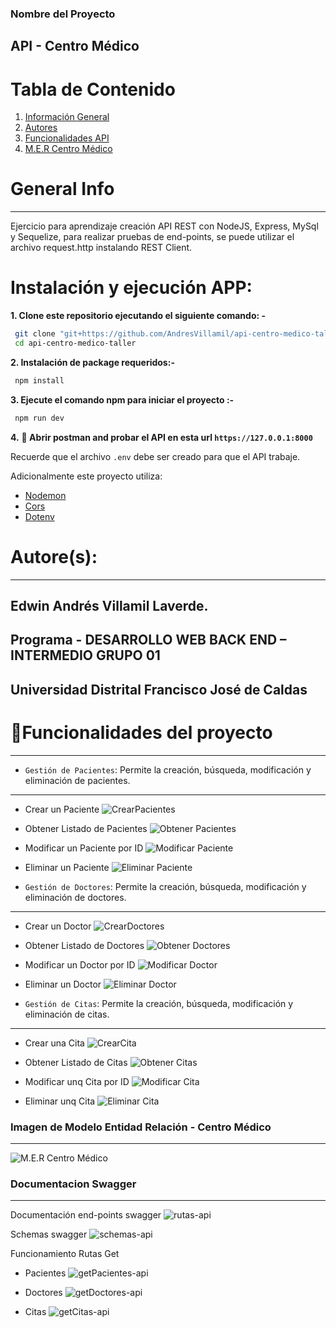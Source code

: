 ### Nombre del Proyecto
##  API - Centro Médico 

# Tabla de Contenido
1. [Información General](#general-info)
2. [Autores](#autores)
3. [Funcionalidades API](#funcionalidades)
4. [M.E.R Centro Médico](#MER)


# General Info
***
Ejercicio para aprendizaje creación API REST con NodeJS, Express, MySql y Sequelize, para realizar pruebas de end-points, se puede utilizar el archivo request.http instalando REST Client. 

# Instalación y ejecución APP:

**1. Clone este repositorio ejecutando el siguiente comando: -**

```bash
 git clone "git+https://github.com/AndresVillamil/api-centro-medico-taller.git"
 cd api-centro-medico-taller
```

**2. Instalación de package requeridos:-**

```bash
 npm install
```

**3. Ejecute el comando npm para iniciar el proyecto :-**

```bash
 npm run dev
```

**4.** **🎉 Abrir postman and probar el API en esta url `https://127.0.0.1:8000`**

Recuerde que el archivo `.env` debe ser creado para que el API trabaje.

Adicionalmente este proyecto utiliza:

- [Nodemon](https://nodemon.io)
- [Cors](https://www.npmjs.com/package/cors)
- [Dotenv](https://www.npmjs.com/package/dotenv)


# Autore(s):
***
## Edwin Andrés Villamil Laverde. 
## Programa - DESARROLLO WEB BACK END – INTERMEDIO GRUPO 01
## Universidad Distrital Francisco José de Caldas

# :hammer:Funcionalidades del proyecto
***
- `Gestión de Pacientes`: Permite la creación, búsqueda, modificación y eliminación de pacientes.
***
-  Crear un Paciente
![CrearPacientes](./Pruebas%20API/Pacientes/CrearPacientes(POST).png)

-  Obtener Listado de Pacientes
![Obtener Pacientes](./Pruebas%20API/Pacientes/ObtenerPacientes(GET).png)

-  Modificar un Paciente por ID
![Modificar Paciente](./Pruebas%20API/Pacientes/Modificar%20y%20Consultar%20un%20paciente%20por%20ID.png)

-  Eliminar un Paciente
![Eliminar Paciente](./Pruebas%20API/Pacientes/Eliminar%20un%20Paciente.png)

- `Gestión de Doctores`: Permite la creación, búsqueda, modificación y eliminación de doctores.
***
-  Crear un Doctor
![CrearDoctores](./Pruebas%20API/Doctores/CrearDoctores(POST).png)

-  Obtener Listado de Doctores
![Obtener Doctores](./Pruebas%20API/Doctores/ObtenerDoctores(GET).png)

-  Modificar un Doctor por ID
![Modificar Doctor](./Pruebas%20API/Doctores/Modificar%20y%20Consultar%20un%20doctor%20por%20ID.png)

-  Eliminar un Doctor
![Eliminar Doctor](./Pruebas%20API/Doctores/Eliminar%20un%20doctor.png)



- `Gestión de Citas`: Permite la creación, búsqueda, modificación y eliminación de citas.
***
-  Crear una Cita
![CrearCita](./Pruebas%20API/Citas/CrearCitas(POST).png)

-  Obtener Listado de Citas
![Obtener Citas](./Pruebas%20API/Citas/ObtenerCitas(GET).png)

-  Modificar unq Cita por ID
![Modificar Cita](./Pruebas%20API/Citas/Modificar%20y%20Consultar%20una%20cita%20por%20ID.png)

-  Eliminar unq Cita
![Eliminar Cita](./Pruebas%20API/Citas/Eliminar%20una%20cita.png)


### Imagen de Modelo Entidad Relación - Centro Médico
***
![M.E.R Centro Médico](/ModeloEntidadRelacion-Proyecto.png)

### Documentacion Swagger
***
Documentación end-points swagger
![rutas-api](./Pruebas%20API/DocumentacionAPI/RutasAPI_1.png)

Schemas swagger
![schemas-api](./Pruebas%20API/DocumentacionAPI/Schemas.png)

Funcionamiento Rutas Get
- Pacientes
![getPacientes-api](./Pruebas%20API/DocumentacionAPI/GetPacientes.png)

- Doctores
![getDoctores-api](./Pruebas%20API/DocumentacionAPI/GetDoctores.png)

- Citas
![getCitas-api](./Pruebas%20API/DocumentacionAPI/GetCitas.png)